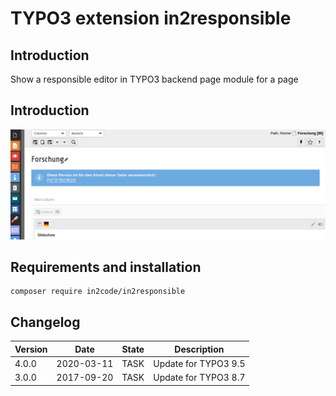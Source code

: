 # TYPO3 extension in2responsible

## Introduction

Show a responsible editor in TYPO3 backend page module for a page

## Introduction

![Editor](Documentation/Images/screenshot_backend.png)

## Requirements and installation

```
composer require in2code/in2responsible
```

## Changelog

| Version    | Date       | State      | Description                                                                  |
| ---------- | ---------- | ---------- | ---------------------------------------------------------------------------- |
| 4.0.0      | 2020-03-11 | TASK       | Update for TYPO3 9.5                                                         |
| 3.0.0      | 2017-09-20 | TASK       | Update for TYPO3 8.7                                                         |
